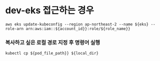 

# dev-eks 접근하는 경우

`aws eks update-kubeconfig --region ap-northeast-2 --name ${eks} --role-arn arn:aws:iam::${account_id}}:role/${role_name}}`

### 복사하고 싶은 로컬 경로 지정 후 명령어 실행

```jsx
kubectl cp ${pod_file_path}} ${local_dir}
```
